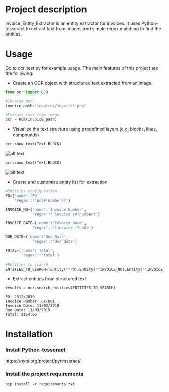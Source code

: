 # Project description

Invoice_Entity_Extractor is an entity extractor for invoices. It uses Python-tesseract
to extract text from images and simple regex matching to find the entities.

# Usage

Go to ocr_test.py for example usage. 
The main features of this project are the following:

+ Create an OCR object with structured text extracted from an image:
```python
from ocr import OCR

#Invoice path
invoice_path='invoices/invoice1.png'

#Extract text from image
ocr = OCR(invoice_path)
```

+ Visualize the text structure using predefined layers (e.g, blocks, lines, compounds) 
```python
ocr.show_text(Text.BLOCK)
```
![alt text](https://github.com/diogomfarinha/Invoice_Entity_Extractor/images/blocks.JPG)

```python
ocr.show_text(Text.BLOCK)
```
![alt text](https://github.com/diogomfarinha/Invoice_Entity_Extractor/images/compounds.JPG)

+ Create and customize entity list for extraction
```python
#Entities configuration        
PO={'name':'PO',
    'regex':r'po(#|number)?'}

INVOICE_NO={'name':'Invoice Number',
            'regex':r'invoice (#|number)'}

INVOICE_DATE={'name':'Invoice Date',
            'regex':r'(invoice )?date'}

DUE_DATE={'name':'Due Date',
            'regex':r'due date'}

TOTAL={'name':'Total',
       'regex':r'total'}

#Entities to search
ENTITIES_TO_SEARCH=[Entity(**PO),Entity(**INVOICE_NO),Entity(**INVOICE_DATE),Entity(**DUE_DATE),Entity(**TOTAL)]
```

+ Extract entities from structured text
```python
results = ocr.search_entities(ENTITIES_TO_SEARCH)
```
```
PO: 2312/2019
Invoice Number: us-001
Invoice Date: 11/02/2019
Due Date: 11/03/2019
Total: $154.06
```

# Installation
### Install Python-tesseract
https://pypi.org/project/pytesseract/

### Install the project requirements
`pip install -r requirements.txt`


